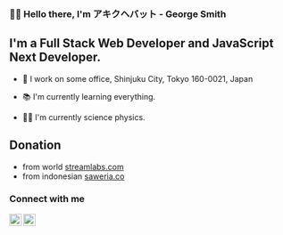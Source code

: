 ### 👋🏻 Hello there, I'm  アキクヘバット - George Smith 

## I'm a Full Stack Web Developer and JavaScript Next Developer.

- 💼 I work on some office, Shinjuku City, Tokyo 160-0021, Japan

- 📚 I'm currently learning everything.

- 👨‍🔬 I'm currently science physics.
## Donation
- from world [streamlabs.com](https://streamlabs/donate/georgesmith)
- from indonesian [saweria.co](https://saweria.co/georgesmith)

### Connect with me

[<img align="left" alt="George Smith | Facebook" width="22px" src="https://cdn.jsdelivr.net/npm/simple-icons@v3/icons/facebook.svg" />][facebook]

[<img align="left" alt="George Smith | Github" width="22px" src="https://cdn.jsdelivr.net/npm/simple-icons@v3/icons/github.svg" />][github]

<br/>

[github]: https://github.com/georgeSyntax/

[facebook]: https://web.facebook.com/people/George-Smith/100082252668821/?refsrc=deprecated

